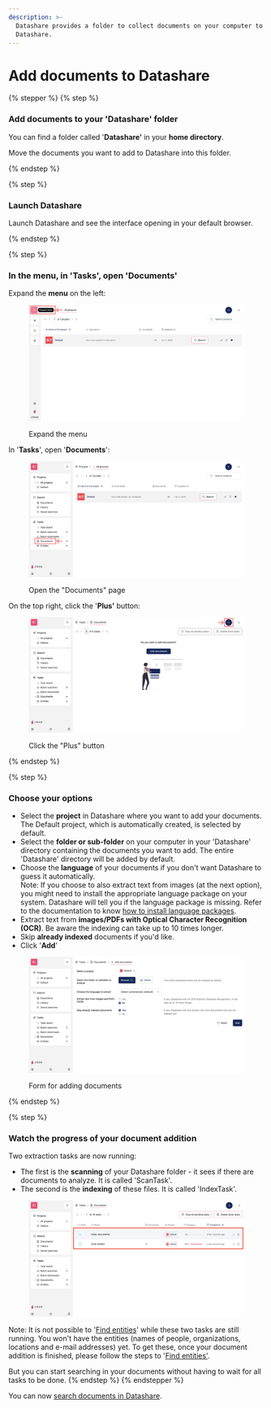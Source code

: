 ```yaml
---
description: >-
  Datashare provides a folder to collect documents on your computer to index in
  Datashare.
---
```


# Add documents to Datashare

{% stepper %}
{% step %}
### Add documents to your 'Datashare' folder

You can find a folder called '**Datashare'** in your **home directory**.

Move the documents you want to add to Datashare into this folder.


{% endstep %}

{% step %}
### Launch Datashare

Launch Datashare and see the interface opening in your default browser.


{% endstep %}

{% step %}
### In the menu, in 'Tasks', open 'Documents'

Expand the **menu** on the left:

<figure><img src="../../.gitbook/assets/Expand Menu.png" alt="Screenshot of Datashare&#x27;s homepage highlighting the top icon in the left menu top to expand it"><figcaption><p>Expand the menu</p></figcaption></figure>

In '**Tasks**', open '**Documents**':

<figure><img src="../../.gitbook/assets/Open Documents.png" alt="Screenshot of Datashare&#x27;s homepage with the left menu open highlighting the &#x27;Documents&#x27; entry in the &#x27;Tasks&#x27; category"><figcaption><p>Open the "Documents" page</p></figcaption></figure>

On the top right, click the '**Plus'** button:

<figure><img src="../../.gitbook/assets/Add documents.png" alt="Screenshot of Datashare&#x27;s Documents page highlighting the &#x27;Plus&#x27; button at the top right corner"><figcaption><p>Click the "Plus" button</p></figcaption></figure>


{% endstep %}

{% step %}
### Choose your options

* Select the **project** in Datashare where you want to add your documents. The Default project, which is automatically created, is selected by default.
* Select the **folder or sub-folder** on your computer in your 'Datashare' directory containing the documents you want to add. The entire 'Datashare' directory will be added by default.
* Choose the **language** of your documents if you don't want Datashare to guess it automatically.\
  Note: If you choose to also extract text from images (at the next option), you might need to install the appropriate language package on your system. Datashare will tell you if the language package is missing. Refer to the documentation to know [how to install language packages](../add-more-languages.md).
* Extract text from **images/PDFs with Optical Character Recognition (OCR)**. Be aware the indexing can take up to 10 times longer.
* Skip **already indexed** documents if you'd like.
* Click '**Add**'

<figure><img src="../../.gitbook/assets/Screenshot 2025-06-05 at 09.20.36.png" alt="Screenshot of Datashare&#x27;s &#x27;Add Documents&#x27; page with the form showing 5 options, a &#x27;Reset&#x27; and an &#x27;Add&#x27; buttons"><figcaption><p>Form for adding documents</p></figcaption></figure>


{% endstep %}

{% step %}
### Watch the progress of your document addition&#x20;

Two extraction tasks are now running:&#x20;

* The first is the **scanning** of your Datashare folder - it sees if there are documents to analyze. It is called 'ScanTask'.
* The second is the **indexing** of these files. It is called 'IndexTask'.

<figure><img src="../../.gitbook/assets/Screenshot 2025-06-10 at 17.26.33 (2).png" alt="Screenshot of Datashare&#x27;s Documents page highlighting two lines in a table, one for &#x27;Scan folders&#x27; and another one for &#x27;Index documents&#x27;"><figcaption></figcaption></figure>

Note: It is not possible to '[Find entities](https://app.gitbook.com/o/-LWCyd3m8lb2OJRaSBsR/s/-LWCyd3pDXO_H4jk9DgG/~/changes/649/local-mode/find-entities)' while these two tasks are still running. You won't have the entities (names of people, organizations, locations and e-mail addresses) yet. To get these, once your document addition is finished, please follow the steps to '[Find entities'](https://app.gitbook.com/o/-LWCyd3m8lb2OJRaSBsR/s/-LWCyd3pDXO_H4jk9DgG/~/changes/649/local-mode/find-entities).

But you can start searching in your documents without having to wait for all tasks to be done.
{% endstep %}
{% endstepper %}

You can now [search documents in Datashare](../../usage/search-documents.md).
